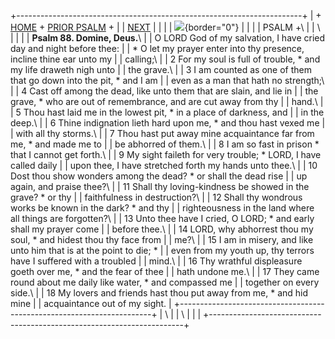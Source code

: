 +-----------------------------------------------------------------------+
| \+ [HOME](../index.html) + [PRIOR PSALM](Ps87.html) +                 |
| [NEXT](Ps89.html)                                                     |
|                                                                       |
| ![](http://stats.superstats.com/b/ss/DAVIDMCMANNES/1){border="0"}     |
|                                                                       |
| PSALM +\                                                              |
| \                                                                     |
|                                                                       |
| **Psalm 88. Domine, Deus.**\                                          |
| O LORD God of my salvation, I have cried day and night before thee:   |
| \* O let my prayer enter into thy presence, incline thine ear unto my |
| calling;\                                                             |
| 2 For my soul is full of trouble, \* and my life draweth nigh unto    |
| the grave.\                                                           |
| 3 I am counted as one of them that go down into the pit, \* and I am  |
| even as a man that hath no strength;\                                 |
| 4 Cast off among the dead, like unto them that are slain, and lie in  |
| the grave, \* who are out of remembrance, and are cut away from thy   |
| hand.\                                                                |
| 5 Thou hast laid me in the lowest pit, \* in a place of darkness, and |
| in the deep.\                                                         |
| 6 Thine indignation lieth hard upon me, \* and thou hast vexed me     |
| with all thy storms.\                                                 |
| 7 Thou hast put away mine acquaintance far from me, \* and made me to |
| be abhorred of them.\                                                 |
| 8 I am so fast in prison \* that I cannot get forth.\                 |
| 9 My sight faileth for very trouble; \* LORD, I have called daily     |
| upon thee, I have stretched forth my hands unto thee.\                |
| 10 Dost thou show wonders among the dead? \* or shall the dead rise   |
| up again, and praise thee?\                                           |
| 11 Shall thy loving-kindness be showed in the grave? \* or thy        |
| faithfulness in destruction?\                                         |
| 12 Shall thy wondrous works be known in the dark? \* and thy          |
| righteousness in the land where all things are forgotten?\            |
| 13 Unto thee have I cried, O LORD; \* and early shall my prayer come  |
| before thee.\                                                         |
| 14 LORD, why abhorrest thou my soul, \* and hidest thou thy face from |
| me?\                                                                  |
| 15 I am in misery, and like unto him that is at the point to die; \*  |
| even from my youth up, thy terrors have I suffered with a troubled    |
| mind.\                                                                |
| 16 Thy wrathful displeasure goeth over me, \* and the fear of thee    |
| hath undone me.\                                                      |
| 17 They came round about me daily like water, \* and compassed me     |
| together on every side.\                                              |
| 18 My lovers and friends hast thou put away from me, \* and hid mine  |
| acquaintance out of my sight.                                         |
+-----------------------------------------------------------------------+
| \                                                                     |
| \                                                                     |
| [](http://www.episcopalnet.org/DBS/DOR.html)                          |
+-----------------------------------------------------------------------+
